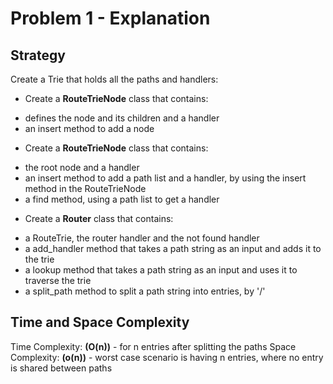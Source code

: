 # Problem 1 - Explanation
## Strategy
Create a Trie that holds all the paths and handlers:
* Create a **RouteTrieNode** class that contains:
- defines the node and its children and a handler
- an insert method to add a node
* Create a **RouteTrieNode** class that contains:
- the root node and a handler
- an insert method to add a path list and a handler, by using the insert method in the RouteTrieNode
- a find method, using a path list to get a handler
* Create a **Router** class that contains:
- a RouteTrie, the router handler and the not found handler
- a add_handler method that takes a path string as an input and adds it to the trie
- a lookup method that takes a path string as an input and uses it to traverse the trie
- a split_path method to split a path string into entries, by '/'

## Time and Space Complexity
Time Complexity: **(O(n))** - for n entries after splitting the paths
Space Complexity: **(o(n))** - worst case scenario is having n entries, where no entry is shared between paths

